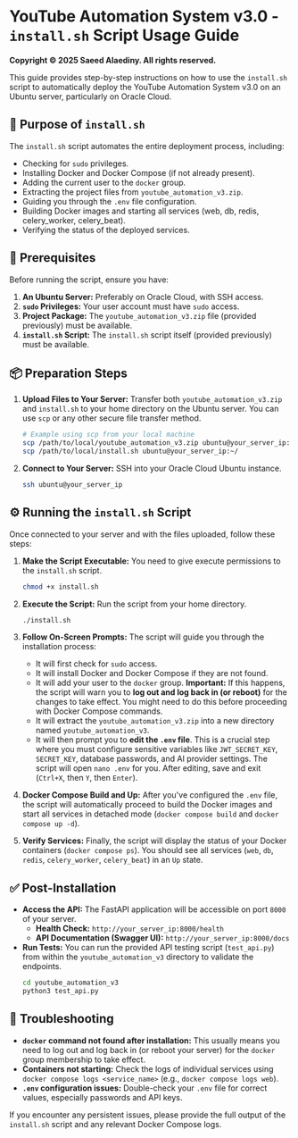 # YouTube Automation System v3.0 - `install.sh` Script Usage Guide

**Copyright © 2025 Saeed Alaediny. All rights reserved.**

This guide provides step-by-step instructions on how to use the `install.sh` script to automatically deploy the YouTube Automation System v3.0 on an Ubuntu server, particularly on Oracle Cloud.

## 🎯 Purpose of `install.sh`

The `install.sh` script automates the entire deployment process, including:
-   Checking for `sudo` privileges.
-   Installing Docker and Docker Compose (if not already present).
-   Adding the current user to the `docker` group.
-   Extracting the project files from `youtube_automation_v3.zip`.
-   Guiding you through the `.env` file configuration.
-   Building Docker images and starting all services (web, db, redis, celery_worker, celery_beat).
-   Verifying the status of the deployed services.

## 🚀 Prerequisites

Before running the script, ensure you have:

1.  **An Ubuntu Server:** Preferably on Oracle Cloud, with SSH access.
2.  **`sudo` Privileges:** Your user account must have `sudo` access.
3.  **Project Package:** The `youtube_automation_v3.zip` file (provided previously) must be available.
4.  **`install.sh` Script:** The `install.sh` script itself (provided previously) must be available.

## 📦 Preparation Steps

1.  **Upload Files to Your Server:**
    Transfer both `youtube_automation_v3.zip` and `install.sh` to your home directory on the Ubuntu server. You can use `scp` or any other secure file transfer method.

    ```bash
    # Example using scp from your local machine
    scp /path/to/local/youtube_automation_v3.zip ubuntu@your_server_ip:~/
    scp /path/to/local/install.sh ubuntu@your_server_ip:~/
    ```

2.  **Connect to Your Server:**
    SSH into your Oracle Cloud Ubuntu instance.

    ```bash
    ssh ubuntu@your_server_ip
    ```

## ⚙️ Running the `install.sh` Script

Once connected to your server and with the files uploaded, follow these steps:

1.  **Make the Script Executable:**
    You need to give execute permissions to the `install.sh` script.

    ```bash
    chmod +x install.sh
    ```

2.  **Execute the Script:**
    Run the script from your home directory.

    ```bash
    ./install.sh
    ```

3.  **Follow On-Screen Prompts:**
    The script will guide you through the installation process:
    -   It will first check for `sudo` access.
    -   It will install Docker and Docker Compose if they are not found.
    -   It will add your user to the `docker` group. **Important:** If this happens, the script will warn you to **log out and log back in (or reboot)** for the changes to take effect. You might need to do this before proceeding with Docker Compose commands.
    -   It will extract the `youtube_automation_v3.zip` into a new directory named `youtube_automation_v3`.
    -   It will then prompt you to **edit the `.env` file**. This is a crucial step where you must configure sensitive variables like `JWT_SECRET_KEY`, `SECRET_KEY`, database passwords, and AI provider settings. The script will open `nano .env` for you. After editing, save and exit (`Ctrl+X`, then `Y`, then `Enter`).

4.  **Docker Compose Build and Up:**
    After you've configured the `.env` file, the script will automatically proceed to build the Docker images and start all services in detached mode (`docker compose build` and `docker compose up -d`).

5.  **Verify Services:**
    Finally, the script will display the status of your Docker containers (`docker compose ps`). You should see all services (`web`, `db`, `redis`, `celery_worker`, `celery_beat`) in an `Up` state.

## ✅ Post-Installation

-   **Access the API:** The FastAPI application will be accessible on port `8000` of your server.
    -   **Health Check:** `http://your_server_ip:8000/health`
    -   **API Documentation (Swagger UI):** `http://your_server_ip:8000/docs`
-   **Run Tests:** You can run the provided API testing script (`test_api.py`) from within the `youtube_automation_v3` directory to validate the endpoints.
    ```bash
    cd youtube_automation_v3
    python3 test_api.py
    ```

## 🐛 Troubleshooting

-   **`docker` command not found after installation:** This usually means you need to log out and log back in (or reboot your server) for the `docker` group membership to take effect.
-   **Containers not starting:** Check the logs of individual services using `docker compose logs <service_name>` (e.g., `docker compose logs web`).
-   **`.env` configuration issues:** Double-check your `.env` file for correct values, especially passwords and API keys.

If you encounter any persistent issues, please provide the full output of the `install.sh` script and any relevant Docker Compose logs.
